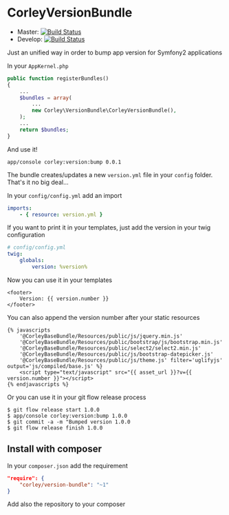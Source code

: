 # CorleyVersionBundle

 * Master: [![Build Status](https://travis-ci.org/wdalmut/CorleyVersionBundle.svg?branch=master)](https://travis-ci.org/wdalmut/CorleyVersionBundle)
 * Develop: [![Build Status](https://travis-ci.org/wdalmut/CorleyVersionBundle.svg?branch=develop)](https://travis-ci.org/wdalmut/CorleyVersionBundle)

Just an unified way in order to bump app version for Symfony2 applications

In your `AppKernel.php`

```php
public function registerBundles()
{
    ...
    $bundles = array(
        ...
        new Corley\VersionBundle\CorleyVersionBundle(),
    );
    ...
    return $bundles;
}
```

And use it!

```shell
app/console corley:version:bump 0.0.1
```

The bundle creates/updates a new `version.yml` file in your `config` folder. That's it
no big deal...

In your `config/config.yml` add an import

```yml
imports:
    - { resource: version.yml }
```

If you want to print it in your templates, just add the version in your twig
configuration


```yaml
# config/config.yml
twig:
    globals:
        version: %version%
```

Now you can use it in your templates

```jinja
<footer>
    Version: {{ version.number }}
</footer>
```

You can also append the version number after your static resources

```jinja
{% javascripts
    '@CorleyBaseBundle/Resources/public/js/jquery.min.js'
    '@CorleyBaseBundle/Resources/public/bootstrap/js/bootstrap.min.js'
    '@CorleyBaseBundle/Resources/public/select2/select2.min.js'
    '@CorleyBaseBundle/Resources/public/js/bootstrap-datepicker.js'
    '@CorleyBaseBundle/Resources/public/js/theme.js' filter='uglifyjs' output='js/compiled/base.js' %}
    <script type="text/javascript" src="{{ asset_url }}?v={{ version.number }}"></script>
{% endjavascripts %}
```

Or you can use it in your git flow release process

```shell
$ git flow release start 1.0.0
$ app/console corley:version:bump 1.0.0
$ git commit -a -m "Bumped version 1.0.0
$ git flow release finish 1.0.0
```

## Install with composer

In your `composer.json` add the requirement

```json
"require": {
    "corley/version-bundle": "~1"
}
```

Add also the repository to your composer


